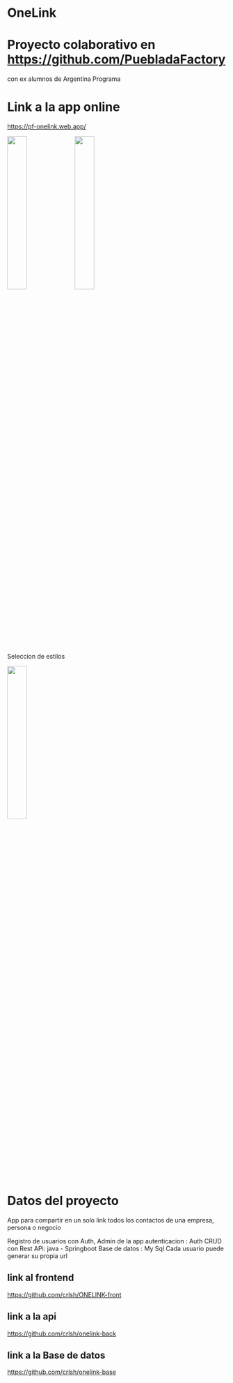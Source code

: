 
# OneLink

# Proyecto colaborativo en https://github.com/PuebladaFactory 
con ex alumnos de Argentina Programa

# Link a la app online
https://pf-onelink.web.app/

<img src="https://i.ibb.co/x69PgHF/image.png" width=30% height=30%>

<img src="https://i.ibb.co/c2HtLxb/image.png" width=30% height=30%>

Seleccion de estilos

<img src="https://i.ibb.co/r7r5BZT/image.png" width=30% height=30%>

# Datos del proyecto

App para compartir en un solo link todos los contactos de una empresa, persona o negocio

Registro de usuarios con Auth, 
Admin de la app
autenticacion : Auth
CRUD con Rest APi: java - Springboot
Base de datos : My Sql
Cada usuario puede generar su propia url

## link al frontend
https://github.com/crlsh/ONELINK-front
## link a la api
https://github.com/crlsh/onelink-back
## link a la Base de datos
https://github.com/crlsh/onelink-base




